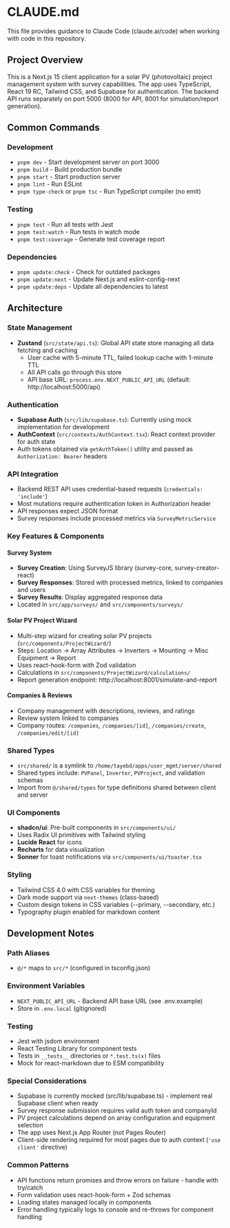 # CLAUDE.md

This file provides guidance to Claude Code (claude.ai/code) when working with code in this repository.

## Project Overview

This is a Next.js 15 client application for a solar PV (photovoltaic) project management system with survey capabilities. The app uses TypeScript, React 19 RC, Tailwind CSS, and Supabase for authentication. The backend API runs separately on port 5000 (8000 for API, 8001 for simulation/report generation).

## Common Commands

### Development
- `pnpm dev` - Start development server on port 3000
- `pnpm build` - Build production bundle
- `pnpm start` - Start production server
- `pnpm lint` - Run ESLint
- `pnpm type-check` or `pnpm tsc` - Run TypeScript compiler (no emit)

### Testing
- `pnpm test` - Run all tests with Jest
- `pnpm test:watch` - Run tests in watch mode
- `pnpm test:coverage` - Generate test coverage report

### Dependencies
- `pnpm update:check` - Check for outdated packages
- `pnpm update:next` - Update Next.js and eslint-config-next
- `pnpm update:deps` - Update all dependencies to latest

## Architecture

### State Management
- **Zustand** (`src/state/api.ts`): Global API state store managing all data fetching and caching
  - User cache with 5-minute TTL, failed lookup cache with 1-minute TTL
  - All API calls go through this store
  - API base URL: `process.env.NEXT_PUBLIC_API_URL` (default: http://localhost:5000/api)

### Authentication
- **Supabase Auth** (`src/lib/supabase.ts`): Currently using mock implementation for development
- **AuthContext** (`src/contexts/AuthContext.tsx`): React context provider for auth state
- Auth tokens obtained via `getAuthToken()` utility and passed as `Authorization: Bearer` headers

### API Integration
- Backend REST API uses credential-based requests (`credentials: 'include'`)
- Most mutations require authentication token in Authorization header
- API responses expect JSON format
- Survey responses include processed metrics via `SurveyMetricService`

### Key Features & Components

#### Survey System
- **Survey Creation**: Using SurveyJS library (survey-core, survey-creator-react)
- **Survey Responses**: Stored with processed metrics, linked to companies and users
- **Survey Results**: Display aggregated response data
- Located in `src/app/surveys/` and `src/components/surveys/`

#### Solar PV Project Wizard
- Multi-step wizard for creating solar PV projects (`src/components/ProjectWizard/`)
- Steps: Location → Array Attributes → Inverters → Mounting → Misc Equipment → Report
- Uses react-hook-form with Zod validation
- Calculations in `src/components/ProjectWizard/calculations/`
- Report generation endpoint: http://localhost:8001/simulate-and-report

#### Companies & Reviews
- Company management with descriptions, reviews, and ratings
- Review system linked to companies
- Company routes: `/companies`, `/companies/[id]`, `/companies/create`, `/companies/edit/[id]`

### Shared Types
- `src/shared/` is a symlink to `/home/tayebd/apps/user_mgmt/server/shared`
- Shared types include: `PVPanel`, `Inverter`, `PVProject`, and validation schemas
- Import from `@/shared/types` for type definitions shared between client and server

### UI Components
- **shadcn/ui**: Pre-built components in `src/components/ui/`
- Uses Radix UI primitives with Tailwind styling
- **Lucide React** for icons
- **Recharts** for data visualization
- **Sonner** for toast notifications via `src/components/ui/toaster.tsx`

### Styling
- Tailwind CSS 4.0 with CSS variables for theming
- Dark mode support via `next-themes` (class-based)
- Custom design tokens in CSS variables (--primary, --secondary, etc.)
- Typography plugin enabled for markdown content

## Development Notes

### Path Aliases
- `@/*` maps to `src/*` (configured in tsconfig.json)

### Environment Variables
- `NEXT_PUBLIC_API_URL` - Backend API base URL (see .env.example)
- Store in `.env.local` (gitignored)

### Testing
- Jest with jsdom environment
- React Testing Library for component tests
- Tests in `__tests__` directories or `*.test.ts(x)` files
- Mock for react-markdown due to ESM compatibility

### Special Considerations
- Supabase is currently mocked (src/lib/supabase.ts) - implement real Supabase client when ready
- Survey response submission requires valid auth token and companyId
- PV project calculations depend on array configuration and equipment selection
- The app uses Next.js App Router (not Pages Router)
- Client-side rendering required for most pages due to auth context (`'use client'` directive)

### Common Patterns
- API functions return promises and throw errors on failure - handle with try/catch
- Form validation uses react-hook-form + Zod schemas
- Loading states managed locally in components
- Error handling typically logs to console and re-throws for component handling
